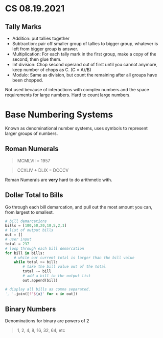 # CS 08.19.2021

Tally Marks
-----------

- Addition: put tallies together
- Subtraction: pair off smaller group of tallies to bigger group, whatever is left from bigger group is answer.
- Multiplication: For each tally mark in the first group, make a copy of the second, then glue them.
- Int division: Chop second operand out of first until you cannot anymore, keep number of chops as C. (C = A//B)
- Modulo: Same as division, but count the remaining after all groups have been chopped.

Not used because of interactions with complex numbers and the space requirements for large numbers. Hard to count large numbers.

Base Numbering Systems
======================

Known as denominational number systems, uses symbols to represent larger groups of numbers.

Roman Numerals
--------------

> MCMLVII = 1957

> CCXLIV + DLIX = DCCCV

Roman Numerals are **very** hard to do arithmetic with.

Dollar Total to Bills
---------------------

Go through each bill demarcation, and pull out the most amount you can, from largest to smallest.

```py
# bill demarcations
bills = [100,50,20,10,5,2,1]
# list of output bills
out = []
# user input
total = 237
# loop through each bill demarcation
for bill in bills:
    # while our current total is larger than the bill value
    while total >= bill:
        # take the bill value out of the total
        total -= bill
        # add a bill to the output list
        out.append(bill)

# display all bills as comma separated.
', '.join([f'${x}' for x in out])
```

Binary Numbers
--------------

Denominations for binary are powers of 2
> 1, 2, 4, 8, 16, 32, 64, etc

